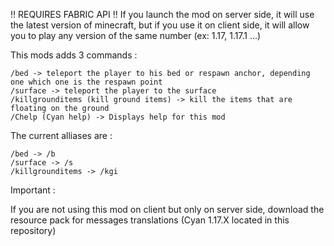 !! REQUIRES FABRIC API !!
If you launch the mod on server side, it will use the latest version of minecraft, but if you use it on client side, it will allow you to play any version of the same number (ex: 1.17, 1.17.1 ...)

This mods adds 3 commands :

    /bed -> teleport the player to his bed or respawn anchor, depending one which one is the respawn point
    /surface -> teleport the player to the surface
    /killgrounditems (kill ground items) -> kill the items that are floating on the ground
    /Chelp (Cyan help) -> Displays help for this mod

The current alliases are :

    /bed -> /b
    /surface -> /s
    /killgrounditems -> /kgi

Important :

If you are not using this mod on client but only on server side, download the resource pack for messages translations (Cyan 1.17.X located in this repository)
